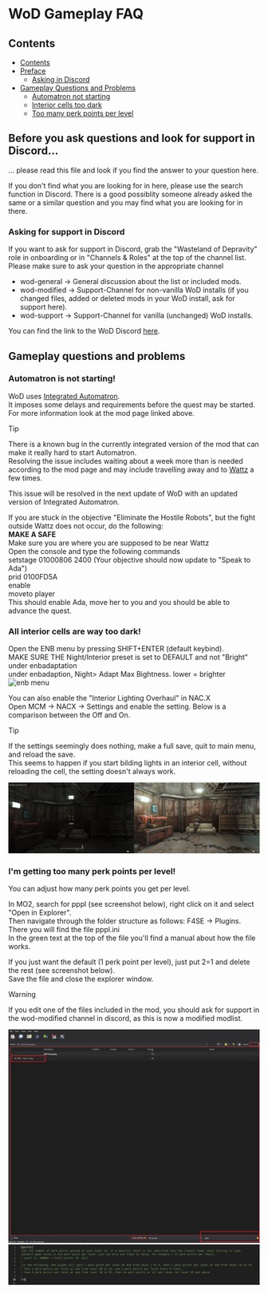 # WoD Gameplay FAQ

## Contents
- [Contents](#contents)
- [Preface](#before-you-ask-questions-and-look-for-support-in-discord)
    - [Asking in Discord](#asking-for-support-in-discord)
- [Gameplay Questions and Problems](#gameplay-questions-and-problems)
    - [Automatron not starting](#automatron-is-not-starting)
    - [Interior cells too dark](#all-interior-cells-are-way-too-dark)
    - [Too many perk points per level](#im-getting-too-many-perk-points-per-level)

## Before you ask questions and look for support in Discord...
... please read this file and look if you find the answer to your question here.  

If you don't find what you are looking for in here, please use the search function in Discord. There is a good possiblity someone already asked the same or a similar question and you may find what you are looking for in there.

### Asking for support in Discord
If you want to ask for support in Discord, grab the "Wasteland of Depravity" role in onboarding or in "Channels & Roles" at the top of the channel list.  
Please make sure to ask your question in the appropriate channel  

- wod-general -> General discussion about the list or included mods.
- wod-modified -> Support-Channel for non-vanilla WoD installs (if you changed files, added or deleted mods in your WoD install, ask for support here).
- wod-support -> Support-Channel for vanilla (unchanged) WoD installs.

You can find the link to the WoD Discord [here](README.md).

## Gameplay questions and problems

### Automatron is not starting!
WoD uses [Integrated Automatron](https://www.nexusmods.com/fallout4/mods/85317).  
It imposes some delays and requirements before the quest may be started.  
For more information look at the mod page linked above.

> [!TIP]
> There is a known bug in the currently integrated version of the mod that can make it really hard to start Automatron.  
> Resolving the issue includes waiting about a week more than is needed according to the mod page and may include travelling away and to [Wattz](https://fallout.fandom.com/wiki/Wattz_Consumer_Electronics) a few times.  
>   
> This issue will be resolved in the next update of WoD with an updated version of Integrated Automatron.  

If you are stuck in the objective "Eliminate the Hostile Robots", but the fight outside Wattz does not occur, do the following:  
**MAKE A SAFE**  
Make sure you are where you are supposed to be near Wattz  
Open the console and type the following commands  
setstage 01000806 2400 (Your objective should now update to "Speak to Ada")  
prid 0100FD5A  
enable  
moveto player  
This should enable Ada, move her to you and you should be able to advance the quest.

### All interior cells are way too dark!
Open the ENB menu by pressing SHIFT+ENTER (default keybind).  
MAKE SURE THE Night/Interior preset is set to DEFAULT and not "Bright" under enbadaptation  
under enbadaption, Night> Adapt Max Bightness. lower = brighter
![enb menu](img/GameplayFAQ/enb_interiors.png)

You can also enable the "Interior Lighting Overhaul" in NAC.X  
Open MCM -> NACX -> Settings and enable the setting.
Below is a comparison between the Off and On.

> [!TIP]
> If the settings seemingly does nothing, make a full save, quit to main menu, and reload the save.  
> This seems to happen if you start bilding lights in an interior cell, without reloading the cell, the setting doesn't always work.

![NacX setting comparison](img/GameplayFAQ/nacx.png)

### I'm getting too many perk points per level!
You can adjust how many perk points you get per level.  

In MO2, search for pppl (see screenshot below), right click on it and select "Open in Explorer".  
Then navigate through the folder structure as follows: F4SE -> Plugins.  
There you will find the file pppl.ini  
In the green text at the top of the file you'll find a manual about how the file works.  

If you just want the default (1 perk point per level), just put 2=1 and delete the rest (see screenshot below).  
Save the file and close the explorer window.  

> [!WARNING]
> If you edit one of the files included in the mod, you should ask for support in the wod-modified channel in discord, as this is now a modified modlist.

![pppl search in mo2](/img/GameplayFAQ/pppl_mo2.png)
![pppl file edit](/img/GameplayFAQ/pppl_file.png)
